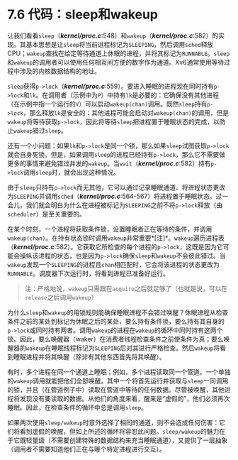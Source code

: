 # 7.6 代码：sleep和wakeup

让我们看看`sleep`（***kernel/proc.c***:548）和`wakeup`（***kernel/proc.c***:582）的实现。其基本思想是让`sleep`将当前进程标记为`SLEEPING`，然后调用`sched`释放CPU；`wakeup`查找在给定等待通道上休眠的进程，并将其标记为`RUNNABLE`。`sleep`和`wakeup`的调用者可以使用任何相互间方便的数字作为通道。Xv6通常使用等待过程中涉及的内核数据结构的地址。

`sleep`获得`p->lock`（***kernel/proc.c***:559）。要进入睡眠的进程现在同时持有`p->lock`和`lk`。在调用者（示例中为`P`）中持有`lk`是必要的：它确保没有其他进程（在示例中指一个运行的`V`）可以启动`wakeup(chan)`调用。既然`sleep`持有`p->lock`，那么释放`lk`是安全的：其他进程可能会启动对`wakeup(chan)`的调用，但是`wakeup`将等待获取`p->lock`，因此将等待`sleep`把进程置于睡眠状态的完成，以防止`wakeup`错过`sleep`。

还有一个小问题：如果`lk`和`p->lock`是同一个锁，那么如果`sleep`试图获取`p->lock`就会自身死锁。但是，如果调用`sleep`的进程已经持有`p->lock`，那么它不需要做更多的事情来避免错过并发的`wakeup`。当`wait`（***kernel/proc.c***:582）持有`p->lock`调用`sleep`时，就会出现这种情况。

由于`sleep`只持有`p->lock`而无其他，它可以通过记录睡眠通道、将进程状态更改为`SLEEPING`并调用`sched`（***kernel/proc.c***:564-567）将进程置于睡眠状态。过一会儿，我们就会明白为什么在进程被标记为`SLEEPING`之前不将`p->lock`释放（由`scheduler`）是至关重要的。

在某个时刻，一个进程将获取条件锁，设置睡眠者正在等待的条件，并调用`wakeup(chan)`。在持有状态锁时调用`wakeup`非常重要*[注]*。`wakeup`遍历进程表（***kernel/proc.c***:582）。它获取它所检查的每个进程的`p->lock`，这既是因为它可能会操纵该进程的状态，也是因为`p->lock`确保`sleep`和`wakeup`不会彼此错过。当`wakeup`发现一个`SLEEPING`的进程且`chan`相匹配时，它会将该进程的状态更改为`RUNNABLE`。调度器下次运行时，将看到进程已准备好运行。

> 注：严格地说，`wakeup`只需跟在`acquire`之后就足够了（也就是说，可以在`release`之后调用`wakeup`）

为什么`sleep`和`wakeup`的用锁规则能确保睡眠进程不会错过唤醒？休眠进程从检查条件之前的某处到标记为休眠之后的某处，要么持有条件锁，要么持有其自身的`p->lock`或同时持有两者。调用`wakeup`的进程在`wakeup`的循环中同时持有这两个锁。因此，要么唤醒器（waker）在消费者线程检查条件之前使条件为真；要么唤醒器的`wakeup`在睡眠线程标记为`SLEEPING`后对其进行严格检查。然后`wakeup`将看到睡眠进程并将其唤醒（除非有其他东西首先将其唤醒）。

有时，多个进程在同一个通道上睡眠；例如，多个进程读取同一个管道。一个单独的`wakeup`调用就能把他们全部唤醒。其中一个将首先运行并获取与`sleep`一同调用的锁，并且（在管道例子中）读取在管道中等待的任何数据。尽管被唤醒，其他进程将发现没有要读取的数据。从他们的角度来看，醒来是“虚假的”，他们必须再次睡眠。因此，在检查条件的循环中总是调用`sleep`。

如果两次使用`sleep/wakeup`时意外选择了相同的通道，则不会造成任何伤害：它们将看到虚假的唤醒，但如上所述的循环将容忍此问题。`sleep/wakeup`的魅力在于它既轻量级（不需要创建特殊的数据结构来充当睡眠通道），又提供了一层抽象（调用者不需要知道他们正在与哪个特定进程进行交互）。